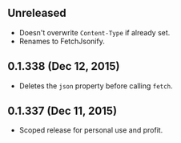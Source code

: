 ## Unreleased
- Doesn't overwrite `Content-Type` if already set.
- Renames to FetchJsonify.

## 0.1.338 (Dec 12, 2015)
- Deletes the `json` property before calling `fetch`.

## 0.1.337 (Dec 11, 2015)
- Scoped release for personal use and profit.
